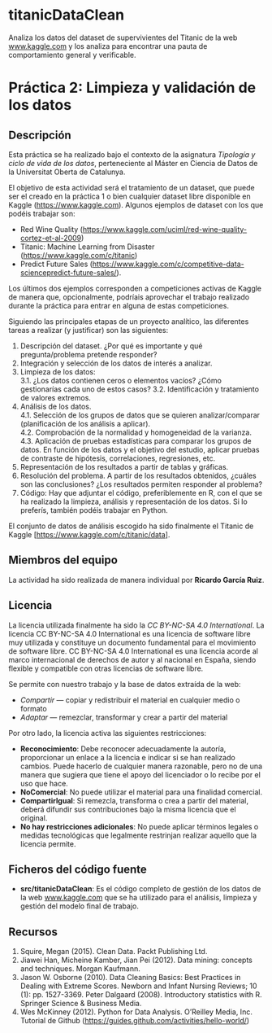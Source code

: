 # titanicDataClean
Analiza los datos del dataset de supervivientes del Titanic de la web www.kaggle.com y los analiza para encontrar una pauta de comportamiento general y verificable.

# Práctica 2: Limpieza y validación de los datos

## Descripción

Esta práctica se ha realizado bajo el contexto de la asignatura _Tipología y ciclo de vida de los datos_, perteneciente al Máster en Ciencia de Datos de la Universitat Oberta de Catalunya. 

El objetivo de esta actividad será el tratamiento de un dataset, que puede ser el creado en la práctica 1 o bien cualquier dataset libre disponible en Kaggle (https://www.kaggle.com).
Algunos ejemplos de dataset con los que podéis trabajar son:
* Red Wine Quality (https://www.kaggle.com/uciml/red-wine-quality-cortez-et-al-2009)
* Titanic: Machine Learning from Disaster (https://www.kaggle.com/c/titanic)
* Predict Future Sales (https://www.kaggle.com/c/competitive-data-sciencepredict-future-sales/).
  
Los últimos dos ejemplos corresponden a competiciones activas de Kaggle de manera que, opcionalmente, podríais aprovechar el trabajo realizado durante la práctica para entrar en alguna de estas competiciones.  

Siguiendo las principales etapas de un proyecto analítico, las diferentes tareas a realizar (y justificar) son las siguientes:  

1. Descripción del dataset. ¿Por qué es importante y qué pregunta/problema pretende responder?
2. Integración y selección de los datos de interés a analizar.
3. Limpieza de los datos:  
    3.1. ¿Los datos contienen ceros o elementos vacíos? ¿Cómo gestionarías cada uno de estos casos?
    3.2. Identificación y tratamiento de valores extremos.
4. Análisis de los datos.  
    4.1. Selección de los grupos de datos que se quieren analizar/comparar (planificación de los análisis a aplicar).  
    4.2. Comprobación de la normalidad y homogeneidad de la varianza.  
    4.3. Aplicación de pruebas estadísticas para comparar los grupos de datos. En función de los datos y el objetivo del estudio, aplicar pruebas de contraste de hipótesis, correlaciones, regresiones, etc.
5. Representación de los resultados a partir de tablas y gráficas.
6. Resolución del problema. A partir de los resultados obtenidos, ¿cuáles son las conclusiones? ¿Los resultados permiten responder al problema?
7. Código: Hay que adjuntar el código, preferiblemente en R, con el que se ha realizado la limpieza, análisis y representación de los datos. Si lo preferís, también podéis trabajar en Python.  

El conjunto de datos de análisis escogido ha sido finalmente el Titanic de Kaggle [https://www.kaggle.com/c/titanic/data].

## Miembros del equipo

La actividad ha sido realizada de manera individual por **Ricardo García Ruiz**.

## Licencia

La licencia utilizada finalmente ha sido la _CC BY-NC-SA 4.0 International_.
La licencia CC BY-NC-SA 4.0 International es una licencia de software libre muy utilizada y constituye un documento fundamental para el movimiento de software libre.
CC BY-NC-SA 4.0 International es una licencia acorde al marco internacional de derechos de autor y al nacional en España, siendo flexible y compatible con otras licencias de software libre.

Se permite con nuestro trabajo y la base de datos extraída de la web:  

* *Compartir* — copiar y redistribuir el material en cualquier medio o formato
* *Adaptar* — remezclar, transformar y crear a partir del material

Por otro lado, la licencia activa las siguientes restricciones:  

* **Reconocimiento**: Debe reconocer adecuadamente la autoría, proporcionar un enlace a la licencia e indicar si se han realizado cambios. Puede hacerlo de cualquier manera razonable, pero no de una manera que sugiera que tiene el apoyo del licenciador o lo recibe por el uso que hace.
* **NoComercial**: No puede utilizar el material para una finalidad comercial.
* **CompartirIgual**: Si remezcla, transforma o crea a partir del material, deberá difundir sus contribuciones bajo la misma licencia que el original.
* **No hay restricciones adicionales**: No puede aplicar términos legales o medidas tecnológicas que legalmente restrinjan realizar aquello que la licencia permite.

## Ficheros del código fuente

* **src/titanicDataClean**: Es el código completo de gestión de los datos de la web www.kaggle.com que se ha utilizado para el análisis, limpieza y gestión del modelo final de trabajo.

## Recursos

1. Squire, Megan (2015). Clean Data. Packt Publishing Ltd.
2. Jiawei Han, Micheine Kamber, Jian Pei (2012). Data mining: concepts and techniques. Morgan Kaufmann.
3. Jason W. Osborne (2010). Data Cleaning Basics: Best Practices in Dealing with Extreme Scores. Newborn and Infant Nursing Reviews; 10 (1): pp. 1527-3369.
Peter Dalgaard (2008). Introductory statistics with R. Springer Science & Business Media.
4. Wes McKinney (2012). Python for Data Analysis. O’Reilley Media, Inc.
Tutorial de Github (https://guides.github.com/activities/hello-world/)
